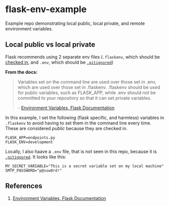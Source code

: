 # flask-env-example

Example repo demonstrating local public, local private, and remote environment variables.

## Local public vs local private

Flask recommends using 2 separate env files (`.flaskenv`, which should be [checked in](https://github.com/drewwyatt/flask-env-example/blob/master/.flaskenv), and `.env`, which should be [`.gitignored`](https://github.com/drewwyatt/flask-env-example/blob/master/.gitignore#L2))

**From the docs:**

> Variables set on the command line are used over those set in .env, which are used over those set in .flaskenv. .flaskenv should be used for public variables, such as FLASK_APP, while .env should not be committed to your repository so that it can set private variables.
>
> \- [Environment Variables, Flask Documentation](https://flask.palletsprojects.com/en/1.1.x/cli/#environment-variables-from-dotenv)

In this example, I set the following (flask specific, and harmless) variables in `.flaskenv` to avoid having to set them in the command line every time. These are considered _public_ because they are checked in.

```dotenv
FLASK_APP=endpoints.py
FLASK_ENV=development
```

Locally, I also haave a `.env` file, that is not seen in this repo, because it is [`.gitignored`](https://github.com/drewwyatt/flask-env-example/blob/master/.gitignore#L2). It looks like this:

```dotenv
MY_SECRET_VARIABLE="This is a secret variable set on my local machine"
SMTP_PASSWORD="p@ssw0rd!"
```

## References

1. [Environment Variables, Flask Documentation](https://flask.palletsprojects.com/en/1.1.x/cli/#environment-variables-from-dotenv)
